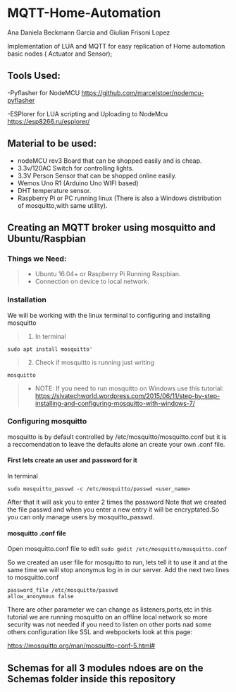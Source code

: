 # MQTT-Home-Automation
Ana Daniela Beckmann Garcia and Giulian Frisoni Lopez

Implementation of LUA and MQTT for easy replication of Home automation basic nodes ( Actuator and Sensor);

## Tools Used:
-Pyflasher for NodeMCU
https://github.com/marcelstoer/nodemcu-pyflasher

-ESPlorer for LUA scripting and Uploading to NodeMcu
https://esp8266.ru/esplorer/


## Material to be used:
- nodeMCU rev3 Board that can be shopped easily and is cheap.
- 3.3v/120AC Switch for controlling lights.
- 3.3V Person Sensor that can be shopped online easily.
- Wemos Uno R1 (Arduino Uno WIFI based)
- DHT temperature sensor.
- Raspberry Pi or PC running linux (There is also a Windows distribution of mosquitto,with same utility).

## Creating an MQTT broker using mosquitto and Ubuntu/Raspbian
### Things we Need:
> - Ubuntu 16.04+ or Raspberry Pi Running Raspbian.
> - Connection on device to local network.

### Installation
We will be working with the linux terminal to configuring and installing mosquitto
> 1. In terminal 
```
sudo apt install mosquitto'
```
> 2. Check if mosquitto is running just writing
```
mosquitto
```

>- NOTE: If you need to run mosquitto on Windows use this tutorial:
 https://sivatechworld.wordpress.com/2015/06/11/step-by-step-installing-and-configuring-mosquitto-with-windows-7/

### Configuring mosquitto
mosquitto is by default controlled by /etc/mosquitto/mosquitto.conf but it is a reccomendation to leave the defaults alone an create your own .conf file.
#### First lets create an user and password for it
 In terminal
 ```
sudo mosquitto_passwd -c /etc/mosquitto/passwd <user_name> 
```
 After that it will ask you to enter 2 times the password
 Note that we created the file passwd and when you enter a new entry it will be encryptated.So you can only manage users by mosquitto_passwd.
 
 #### mosquitto .conf file
 Open mosquitto.conf file to edit
 ` sudo gedit /etc/mosquitto/mosquitto.conf `
 
 So we created an user file for mosquitto to run, lets tell it to use it and at the same time we will stop anonymus log in in our server.
 Add the next two lines to mosquitto.conf
 ```
 password_file /etc/mosquitto/passwd
allow_anonymous false
 ```
There are other parameter we can change as listeners,ports,etc in this tutorial we are running mosquitto on an offline local network so more  security was not needed if you need to listen on other ports nad some others configuration like SSL and webpockets look at this page:

https://mosquitto.org/man/mosquitto-conf-5.html#

## Schemas for all 3 modules ndoes are on the Schemas folder inside this repository

